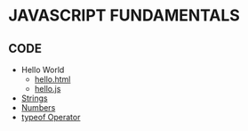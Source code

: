 # JAVASCRIPT FUNDAMENTALS

## CODE

- Hello World
    - [hello.html]("/code/hello.html")
    - [hello.js]("/code/hello.js")
- [Strings]()
- [Numbers]()
- [typeof Operator]()